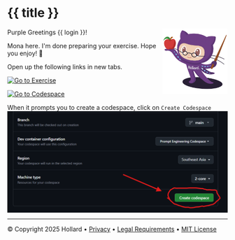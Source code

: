 # {{ title }}

<img src="https://raw.githubusercontent.com/anton-roos/ai-skills/refs/heads/main/images/hollard-octocat-professor.png" align="right" height="150px" />

Purple Greetings {{ login }}!

Mona here. I'm done preparing your exercise. Hope you enjoy! 💜

Open up the following links in new tabs.

[![Go to Exercise](https://img.shields.io/badge/Go%20to%20Exercise-%E2%86%92-e64600?style=for-the-badge&logo=github&labelColor=442359)]({{issue_url}})

[![Go to Codespace](https://img.shields.io/badge/Go%20to%20Codespace-%E2%86%92-e64600?style=for-the-badge&logo=github&labelColor=442359)](https://codespaces.new/{{repo_owner}}/{{repo_name}})

When it prompts you to create a codespace, click on `Create Codespace`
<img src="https://raw.githubusercontent.com/anton-roos/ai-skills/refs/heads/main/images/create-workspace.png" align="center" />

---

&copy; Copyright 2025 Hollard &bull; [Privacy](https://www.hollard.co.za/our-world/company-overview/hollard-privacy) &bull; [Legal Requirements](https://www.hollard.co.za/our-world/company-overview/legal-requirements) &bull; [MIT License](https://gh.io/mit)